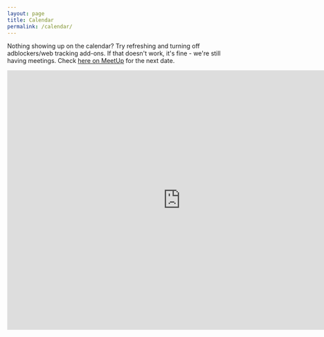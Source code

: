 ```yaml
---
layout: page
title: Calendar
permalink: /calendar/
---
```


Nothing showing up on the calendar? Try refreshing and turning off adblockers/web tracking add-ons. If that doesn't work, it's fine - we're still having meetings. Check [here on MeetUp](https://www.meetup.com/Grassroots-Philosophy-Meetup/) for the next date.


<iframe src="https://calendar.google.com/calendar/embed?height=600&amp;wkst=1&amp;bgcolor=%23FFFFFF&amp;src=grplansing%40gmail.com&amp;color=%231B887A&amp;src=83soj83au0scfu4bpfnka740lcele9t0%40import.calendar.google.com&amp;color=%23333333&amp;ctz=America%2FNew_York" style="border-width:0" width="800" height="600" frameborder="0" scrolling="no"></iframe>

